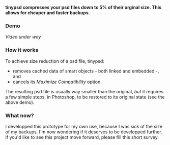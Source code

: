 **tinypsd compresses your psd files down to 5% of their orginal size. This allows for cheaper and faster backups.**

### Demo

*Video under way*

### How it works

To achieve size reduction of a psd file, tinypsd:
* removes cached data of smart objects - both linked and embedded -, and
* cancels its *Maximize Compatibility* option.

The resulting psd file is usually way smaller than the original, *but* it requires a few simple steps, in Photoshop, to be restored to its original state (see the above demo).

### What now?

I developped this prototype for my own use, because I was sick of the size of my backups. I'm now wondering if it deserves to be developped further. If you'd like to see this project move forward, please fill this short survey.
